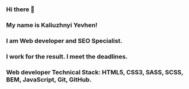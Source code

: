 ### Hi there 🤘

### My name is Kaliuzhnyi Yevhen!

### I am Web developer and SEO Specialist.

### I work for the result. I meet the deadlines.

### Web developer Technical Stack: HTML5, CSS3, SASS, SCSS, BEM, JavaScript, Git, GitHub.
